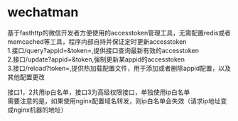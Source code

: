# wechatman
基于fasthttp的微信开发者方便使用的accesstoken管理工具，无需配置redis或者memcached等工具，程序内部自持并保证定时更新accesstoken   
1.接口/query?appid=&token=,提供接口查询最新有效的accesstoken   
2.接口/update?appid=&token,强制更新某appid的accesstoken    
3.接口/reload?token=,提供热加载配置文件，用于添加或者删除appid配置，以及其他配置更改   
   
接口1，2共用ip白名单，接口3为高级权限接口，单独使用ip白名单   
需要注意的是，如果使用nginx配置域名转发，则ip白名单会失效（请求ip地址变成nginx机器的地址）
